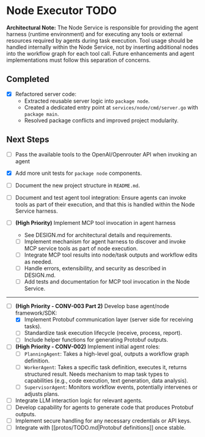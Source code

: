 # Node Executor TODO

**Architectural Note:**
The Node Service is responsible for providing the agent harness (runtime environment) and for executing any tools or external resources required by agents during task execution. Tool usage should be handled internally within the Node Service, not by inserting additional nodes into the workflow graph for each tool call. Future enhancements and agent implementations must follow this separation of concerns.

## Completed
* [x] Refactored server code:
  * Extracted reusable server logic into `package node`.
  * Created a dedicated entry point at `services/node/cmd/server.go` with `package main`.
  * Resolved package conflicts and improved project modularity.

## Next Steps
* [ ] Pass the available tools to the OpenAI/Openrouter API when invoking an agent
* [x] Add more unit tests for `package node` components.
* [ ] Document the new project structure in `README.md`.
* [ ] Document and test agent tool integration: Ensure agents can invoke tools as part of their execution, and that this is handled within the Node Service harness.

* [ ] **(High Priority)** Implement MCP tool invocation in agent harness
    - See DESIGN.md for architectural details and requirements.
    - [ ] Implement mechanism for agent harness to discover and invoke MCP service tools as part of node execution.
    - [ ] Integrate MCP tool results into node/task outputs and workflow edits as needed.
    - [ ] Handle errors, extensibility, and security as described in DESIGN.md.
    - [ ] Add tests and documentation for MCP tool invocation in the Node Service.
---

* [ ] **(High Priority - CONV-003 Part 2)** Develop base agent/node framework/SDK:
    * [x] Implement Protobuf communication layer (server side for receiving tasks).
    * [ ] Standardize task execution lifecycle (receive, process, report).
    * [ ] Include helper functions for generating Protobuf outputs.
* [ ] **(High Priority - CONV-002)** Implement initial agent roles:
    * [ ] `PlanningAgent`: Takes a high-level goal, outputs a workflow graph definition.
    * [ ] `WorkerAgent`: Takes a specific task definition, executes it, returns structured result. Needs mechanism to map task types to capabilities (e.g., code execution, text generation, data analysis).
    * [ ] `SupervisorAgent`: Monitors workflow events, potentially intervenes or adjusts plans.
* [ ] Integrate LLM interaction logic for relevant agents.
* [ ] Develop capability for agents to generate code that produces Protobuf outputs.
* [ ] Implement secure handling for any necessary credentials or API keys.
* [ ] Integrate with [[protos/TODO.md|Protobuf definitions]] once stable.
